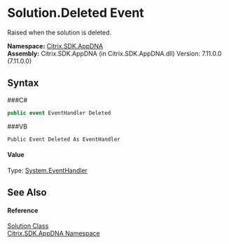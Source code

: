 # Solution.Deleted Event
 

Raised when the solution is deleted.

**Namespace:**&nbsp;<a href="N_Citrix_SDK_AppDNA">Citrix.SDK.AppDNA</a><br />**Assembly:**&nbsp;Citrix.SDK.AppDNA (in Citrix.SDK.AppDNA.dll) Version: 7.11.0.0 (7.11.0.0)

## Syntax

###C#
```csharp
public event EventHandler Deleted
```

###VB
```vbnet
Public Event Deleted As EventHandler
```


#### Value
Type: <a href="http://msdn2.microsoft.com/en-us/library/xhb70ccc" target="_blank">System.EventHandler</a>

## See Also


#### Reference
<a href="T_Citrix_SDK_AppDNA_Solution">Solution Class</a><br /><a href="N_Citrix_SDK_AppDNA">Citrix.SDK.AppDNA Namespace</a><br />